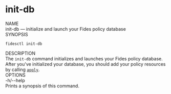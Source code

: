 <div id="cli-docs" class="cli">
  <h1>init-db</h1>

  <div class="label">NAME</div>

  <div class="content">
    <span class="mono">init-db</span> &mdash; initialize and launch your Fides policy database
  </div>

  <div class="label">SYNOPSIS</div>

  <div class="content">
    <pre><code>fidesctl init-db</code></pre>
  </div>

  <div class="label">DESCRIPTION</div>

  <div class="content">
    The <code>init-db</code> command initializes and launches your Fides policy database. After you've initialized your database, you should add your policy resources by calling <a href="apply"><code>apply</code></a>.
  </div>

  
  <div class="label">OPTIONS</div>
  <div class="content">
    <div class="mono">
      -h/--help
    </div>
    <div class="content">
      Prints a synopsis of this command.
    </div>
  </div> 
</div>
